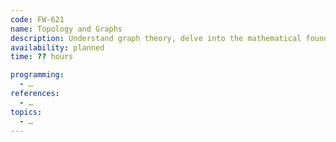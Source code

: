 ```yaml
---
code: FW-621
name: Topology and Graphs
description: Understand graph theory, delve into the mathematical foundations of topology and apply that knowledge to the real world of computing.
availability: planned
time: ?? hours

programming:
  - …
references:
  - …
topics:
  - …
---
```

